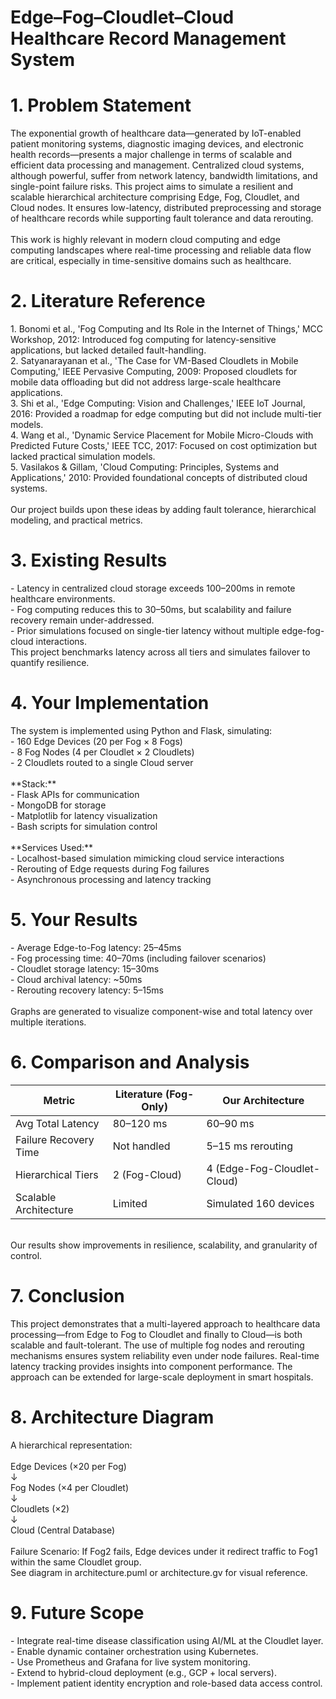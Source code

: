 # Edge–Fog–Cloudlet–Cloud Healthcare Record Management System

# 1\. Problem Statement

The exponential growth of healthcare data—generated by IoT-enabled patient monitoring systems, diagnostic imaging devices, and electronic health records—presents a major challenge in terms of scalable and efficient data processing and management. Centralized cloud systems, although powerful, suffer from network latency, bandwidth limitations, and single-point failure risks. This project aims to simulate a resilient and scalable hierarchical architecture comprising Edge, Fog, Cloudlet, and Cloud nodes. It ensures low-latency, distributed preprocessing and storage of healthcare records while supporting fault tolerance and data rerouting.  
<br/>This work is highly relevant in modern cloud computing and edge computing landscapes where real-time processing and reliable data flow are critical, especially in time-sensitive domains such as healthcare.

# 2\. Literature Reference

1\. Bonomi et al., 'Fog Computing and Its Role in the Internet of Things,' MCC Workshop, 2012: Introduced fog computing for latency-sensitive applications, but lacked detailed fault-handling.  
2\. Satyanarayanan et al., 'The Case for VM-Based Cloudlets in Mobile Computing,' IEEE Pervasive Computing, 2009: Proposed cloudlets for mobile data offloading but did not address large-scale healthcare applications.  
3\. Shi et al., 'Edge Computing: Vision and Challenges,' IEEE IoT Journal, 2016: Provided a roadmap for edge computing but did not include multi-tier models.  
4\. Wang et al., 'Dynamic Service Placement for Mobile Micro-Clouds with Predicted Future Costs,' IEEE TCC, 2017: Focused on cost optimization but lacked practical simulation models.  
5\. Vasilakos & Gillam, 'Cloud Computing: Principles, Systems and Applications,' 2010: Provided foundational concepts of distributed cloud systems.  
<br/>Our project builds upon these ideas by adding fault tolerance, hierarchical modeling, and practical metrics.

# 3\. Existing Results

\- Latency in centralized cloud storage exceeds 100–200ms in remote healthcare environments.  
\- Fog computing reduces this to 30–50ms, but scalability and failure recovery remain under-addressed.  
\- Prior simulations focused on single-tier latency without multiple edge-fog-cloud interactions.  
This project benchmarks latency across all tiers and simulates failover to quantify resilience.

# 4\. Your Implementation

The system is implemented using Python and Flask, simulating:  
\- 160 Edge Devices (20 per Fog × 8 Fogs)  
\- 8 Fog Nodes (4 per Cloudlet × 2 Cloudlets)  
\- 2 Cloudlets routed to a single Cloud server  
<br/>\*\*Stack:\*\*  
\- Flask APIs for communication  
\- MongoDB for storage  
\- Matplotlib for latency visualization  
\- Bash scripts for simulation control  
<br/>\*\*Services Used:\*\*  
\- Localhost-based simulation mimicking cloud service interactions  
\- Rerouting of Edge requests during Fog failures  
\- Asynchronous processing and latency tracking

# 5\. Your Results

\- Average Edge-to-Fog latency: 25–45ms  
\- Fog processing time: 40–70ms (including failover scenarios)  
\- Cloudlet storage latency: 15–30ms  
\- Cloud archival latency: ~50ms  
\- Rerouting recovery latency: 5–15ms  
<br/>Graphs are generated to visualize component-wise and total latency over multiple iterations.

# 6\. Comparison and Analysis

| Metric | Literature (Fog-Only) | Our Architecture |  
|-----------------------|------------------------|------------------------|  
| Avg Total Latency | 80–120 ms | 60–90 ms |  
| Failure Recovery Time | Not handled | 5–15 ms rerouting |  
| Hierarchical Tiers | 2 (Fog-Cloud) | 4 (Edge-Fog-Cloudlet-Cloud) |  
| Scalable Architecture | Limited | Simulated 160 devices |  
<br/>Our results show improvements in resilience, scalability, and granularity of control.

# 7\. Conclusion

This project demonstrates that a multi-layered approach to healthcare data processing—from Edge to Fog to Cloudlet and finally to Cloud—is both scalable and fault-tolerant. The use of multiple fog nodes and rerouting mechanisms ensures system reliability even under node failures. Real-time latency tracking provides insights into component performance. The approach can be extended for large-scale deployment in smart hospitals.

# 8\. Architecture Diagram

A hierarchical representation:  
<br/>Edge Devices (×20 per Fog)  
↓  
Fog Nodes (×4 per Cloudlet)  
↓  
Cloudlets (×2)  
↓  
Cloud (Central Database)  
<br/>Failure Scenario: If Fog2 fails, Edge devices under it redirect traffic to Fog1 within the same Cloudlet group.  
See diagram in architecture.puml or architecture.gv for visual reference.

# 9\. Future Scope

\- Integrate real-time disease classification using AI/ML at the Cloudlet layer.  
\- Enable dynamic container orchestration using Kubernetes.  
\- Use Prometheus and Grafana for live system monitoring.  
\- Extend to hybrid-cloud deployment (e.g., GCP + local servers).  
\- Implement patient identity encryption and role-based data access control.